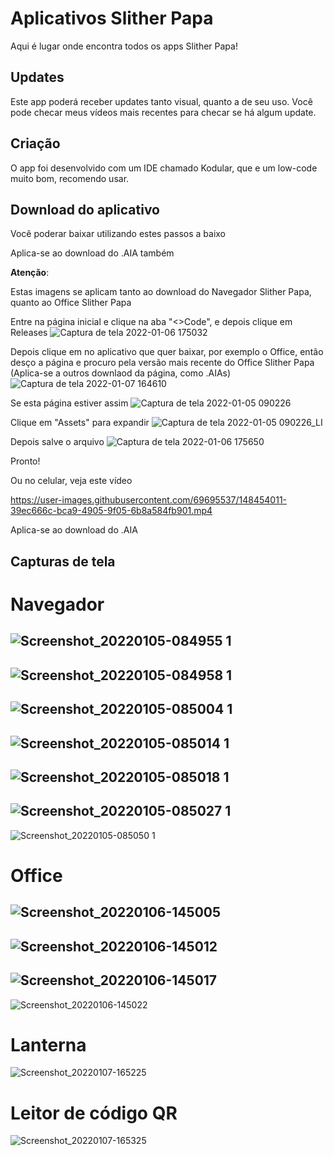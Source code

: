 # Aplicativos Slither Papa

Aqui é lugar onde encontra todos os apps Slither Papa!

## Updates
Este app poderá receber updates tanto visual, quanto a de seu uso. Você pode checar meus vídeos mais recentes para checar se há algum update.

## Criação
O app foi desenvolvido com um IDE chamado Kodular, que e um low-code muito bom, recomendo usar.

## Download do aplicativo
Você poderar baixar utilizando estes passos a baixo

Aplica-se ao download do .AIA também

**Atenção**:

Estas imagens se aplicam tanto ao download do Navegador Slither Papa, quanto ao Office Slither Papa

Entre na página inicial e clique na aba "<>Code", e depois clique em Releases
![Captura de tela 2022-01-06 175032](https://user-images.githubusercontent.com/69695537/148452371-d55bb17b-2c94-4124-be06-988eea2166d6.png)

Depois clique em no aplicativo que quer baixar, por exemplo o Office, então desço a página e procuro pela versão mais recente do Office Slither Papa (Aplica-se a outros downlaod da página, como .AIAs)
![Captura de tela 2022-01-07 164610](https://user-images.githubusercontent.com/69695537/148600163-71f2b4ad-bf1e-4b28-9806-4c89c1c3088f.png)

Se esta página estiver assim
![Captura de tela 2022-01-05 090226](https://user-images.githubusercontent.com/69695537/148600638-017b80d0-d63d-45de-85fc-3b265cdc1feb.png)

Clique em "Assets" para expandir
![Captura de tela 2022-01-05 090226_LI](https://user-images.githubusercontent.com/69695537/148600709-db002caa-858d-45d9-849e-39cae2ed1a64.jpg)

Depois salve o arquivo
![Captura de tela 2022-01-06 175650](https://user-images.githubusercontent.com/69695537/148452626-38f6d7c3-1263-4379-96b0-efc69ab01e5a.png)

Pronto!

Ou no celular, veja este vídeo

https://user-images.githubusercontent.com/69695537/148454011-39ec666c-bca9-4905-9f05-6b8a584fb901.mp4

Aplica-se ao download do .AIA

## Capturas de tela

# Navegador
![Screenshot_20220105-084955 1](https://user-images.githubusercontent.com/69695537/148215944-a63fedb7-093a-4893-9c48-ec14191cfe3b.jpg)
---
![Screenshot_20220105-084958 1](https://user-images.githubusercontent.com/69695537/148216053-b64a08b0-b80b-4140-b540-02e2ce9e4af8.jpg)
---
![Screenshot_20220105-085004 1](https://user-images.githubusercontent.com/69695537/148216101-9d846bdb-18d2-4663-ab3a-375920ae42e2.jpg)
---
![Screenshot_20220105-085014 1](https://user-images.githubusercontent.com/69695537/148216180-a5d72562-c5e9-4195-8f05-0b03aca9aa04.jpg)
---
![Screenshot_20220105-085018 1](https://user-images.githubusercontent.com/69695537/148216229-fe3547c5-3869-413d-bbd8-acda39a87507.jpg)
---
![Screenshot_20220105-085027 1](https://user-images.githubusercontent.com/69695537/148216252-666439e6-49be-4c1b-a152-3de603dfd52c.jpg)
---
![Screenshot_20220105-085050 1](https://user-images.githubusercontent.com/69695537/148216275-f8b54f66-eb0a-4897-882c-f329e6b90249.jpg)

# Office
![Screenshot_20220106-145005](https://user-images.githubusercontent.com/69695537/148599160-ab9f8a4d-daf2-481a-8180-4b8f1ae21e27.jpg)
---
![Screenshot_20220106-145012](https://user-images.githubusercontent.com/69695537/148599173-8100b183-eccd-4e2b-992d-76407d070cd1.jpg)
---
![Screenshot_20220106-145017](https://user-images.githubusercontent.com/69695537/148599187-1f8aaee4-19a1-447a-9d96-dbc051ced393.jpg)
---
![Screenshot_20220106-145022](https://user-images.githubusercontent.com/69695537/148599205-69adfaab-ece2-41cd-9716-7a24f8c3cfd3.jpg)

# Lanterna
![Screenshot_20220107-165225](https://user-images.githubusercontent.com/69695537/148599726-16675a11-e57f-4858-857b-47e8159a37cb.jpg)

# Leitor de código QR
![Screenshot_20220107-165325](https://user-images.githubusercontent.com/69695537/148599786-e0e03860-437e-4c3e-9c82-92368b1f33bc.jpg)

